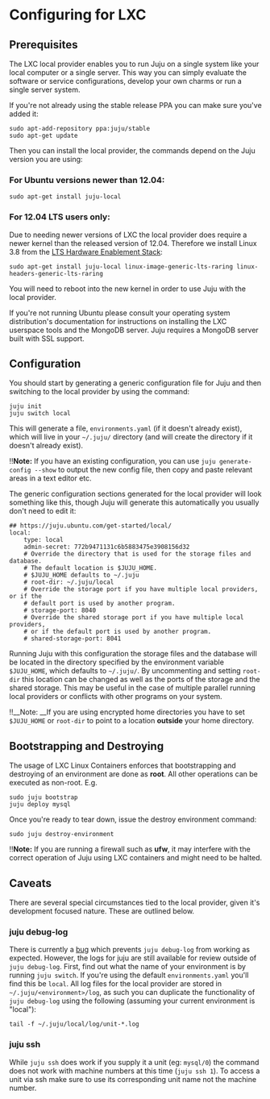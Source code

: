 # Configuring for LXC

## Prerequisites

The LXC local provider enables you to run Juju on a single system like your
local computer or a single server. This way you can simply evaluate the software
or service configurations, develop your own charms or run a single server
system.

If you're not already using the stable release PPA you can make sure you've
added it:

    sudo apt-add-repository ppa:juju/stable
    sudo apt-get update

Then you can install the local provider, the commands depend on the Juju version
you are using:

### For Ubuntu versions newer than 12.04:

    sudo apt-get install juju-local

### For 12.04 LTS users only:

Due to needing newer versions of LXC the local provider does require a newer
kernel than the released version of 12.04. Therefore we install Linux 3.8 from
the [LTS Hardware Enablement
Stack](https://wiki.ubuntu.com/Kernel/LTSEnablementStack):

    sudo apt-get install juju-local linux-image-generic-lts-raring linux-headers-generic-lts-raring

You will need to reboot into the new kernel in order to use Juju with the local
provider.

If you're not running Ubuntu please consult your operating system distribution's
documentation for instructions on installing the LXC userspace tools and the
MongoDB server. Juju requires a MongoDB server built with SSL support.

## Configuration

You should start by generating a generic configuration file for Juju and then
switching to the local provider by using the command:

    juju init
    juju switch local

This will generate a file, `environments.yaml` (if it doesn't already exist),
which will live in your `~/.juju/` directory (and will create the directory if
it doesn't already exist).

!!__Note:__ If you have an existing configuration, you can use `juju generate-
config --show` to output the new config file, then copy and paste relevant areas
in a text editor etc.

The generic configuration sections generated for the local provider will look
something like this, though Juju will generate this automatically you usually
don't need to edit it:

    ## https://juju.ubuntu.com/get-started/local/
    local:
        type: local
        admin-secret: 772b9471131c6b5883475e3908156d32
        # Override the directory that is used for the storage files and database.
        # The default location is $JUJU_HOME.
        # $JUJU_HOME defaults to ~/.juju
        # root-dir: ~/.juju/local
        # Override the storage port if you have multiple local providers, or if the
        # default port is used by another program.
        # storage-port: 8040
        # Override the shared storage port if you have multiple local providers,
        # or if the default port is used by another program.
        # shared-storage-port: 8041

Running Juju with this configuration the storage files and the database will be
located in the directory specified by the environment variable `$JUJU_HOME`,
which defaults to `~/.juju/`. By uncommenting and setting `root-dir` this
location can be changed as well as the ports of the storage and the shared
storage. This may be useful in the case of multiple parallel running local
providers or conflicts with other programs on your system.

!!__Note: __If you are using encrypted home directories you have to set
`$JUJU_HOME` or `root-dir` to point to a location __outside__ your home
directory.

## Bootstrapping and Destroying

The usage of LXC Linux Containers enforces that bootstrapping and destroying of
an environment are done as __root__. All other operations can be executed as
non-root. E.g.

    sudo juju bootstrap
    juju deploy mysql

Once you're ready to tear down, issue the destroy environment command:

    sudo juju destroy-environment

!!__Note:__ If you are running a firewall such as __ufw__, it may interfere with
the correct operation of Juju using LXC containers and might need to be halted.

## Caveats

There are several special circumstances tied to the local provider, given it's
development focused nature. These are outlined below.

### juju debug-log

There is currently a [bug](https://launchpad.net/bugs/1202682) which prevents
`juju debug-log` from working as expected. However, the logs for juju are still
available for review outside of `juju debug-log`. First, find out what the name
of your environment is by running `juju switch`. If you're using the default
`environments.yaml` you'll find this be `local`. All log files for the local
provider are stored in `~/.juju/<environment>/log`, as such you can duplicate
the functionality of `juju debug-log` using the following (assuming your current
environment is "local"):

    tail -f ~/.juju/local/log/unit-*.log

### juju ssh

While `juju ssh` does work if you supply it a unit (eg: `mysql/0`) the command
does not work with machine numbers at this time (`juju ssh 1`). To access a unit
via ssh make sure to use its corresponding unit name not the machine number.
